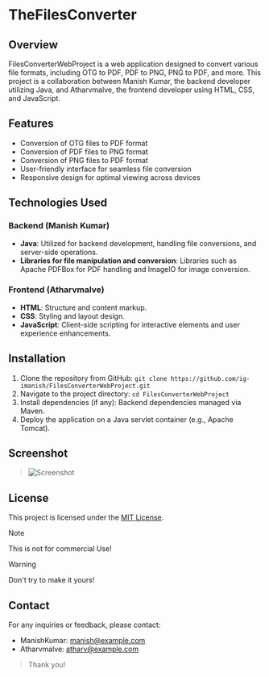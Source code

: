 # TheFilesConverter

## Overview
FilesConverterWebProject is a web application designed to convert various file formats, including OTG to PDF, PDF to PNG, PNG to PDF, and more. This project is a collaboration between Manish Kumar, the backend developer utilizing Java, and Atharvmalve, the frontend developer using HTML, CSS, and JavaScript.

## Features
- Conversion of OTG files to PDF format
- Conversion of PDF files to PNG format
- Conversion of PNG files to PDF format
- User-friendly interface for seamless file conversion
- Responsive design for optimal viewing across devices

## Technologies Used
### Backend (Manish Kumar)
- **Java**: Utilized for backend development, handling file conversions, and server-side operations.
- **Libraries for file manipulation and conversion**: Libraries such as Apache PDFBox for PDF handling and ImageIO for image conversion.

### Frontend (Atharvmalve)
- **HTML**: Structure and content markup.
- **CSS**: Styling and layout design.
- **JavaScript**: Client-side scripting for interactive elements and user experience enhancements.

## Installation
1. Clone the repository from GitHub: `git clone https://github.com/ig-imanish/FilesConverterWebProject.git`
2. Navigate to the project directory: `cd FilesConverterWebProject`
3. Install dependencies (if any): Backend dependencies managed via Maven.
4. Deploy the application on a Java servlet container (e.g., Apache Tomcat).

## Screenshot
> ![Screenshot](https://media.discordapp.net/attachments/1202509767143067669/1207529351256608789/signal-2024-02-12-21-34-50-199.jpg?ex=65dffa58&is=65cd8558&hm=116dc08c7077dbf437d607dbdcd9cde01f4f2cb0d7c82d136136aa833b20b226&)

## License
This project is licensed under the [MIT License](https://itzmanish.tech/).


> [!NOTE]
> This is not for commercial Use!

> [!WARNING]
> Don't try to make it yours!

## Contact
For any inquiries or feedback, please contact:
- ManishKumar: manish@example.com
- Atharvmalve: atharv@example.com

> Thank you!
